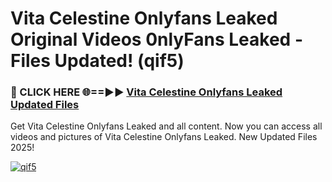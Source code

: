 # Vita Celestine Onlyfans Leaked Original Videos 0nlyFans Leaked - Files Updated! (qif5)

<h3>🔴 CLICK HERE 🌐==►► <a href="https://tinyurl.com/2jnfzry5" rel="nofollow">Vita Celestine Onlyfans Leaked Updated Files</a></h3>

Get Vita Celestine Onlyfans Leaked and all content. Now you can access all videos and pictures of Vita Celestine Onlyfans Leaked. New Updated Files 2025!

[![qif5](https://i.imgur.com/GyGTBgg.gif)](https://tinyurl.com/2jnfzry5)
